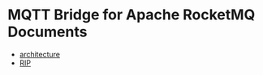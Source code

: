 # MQTT Bridge for Apache RocketMQ Documents
- [architecture](architecture.md)
- [RIP](https://docs.google.com/document/d/1G1-aJ74ZTjy_rxtJU3jm_YoICexNTdUVSR9E78K9xlo/edit?usp=sharing)
